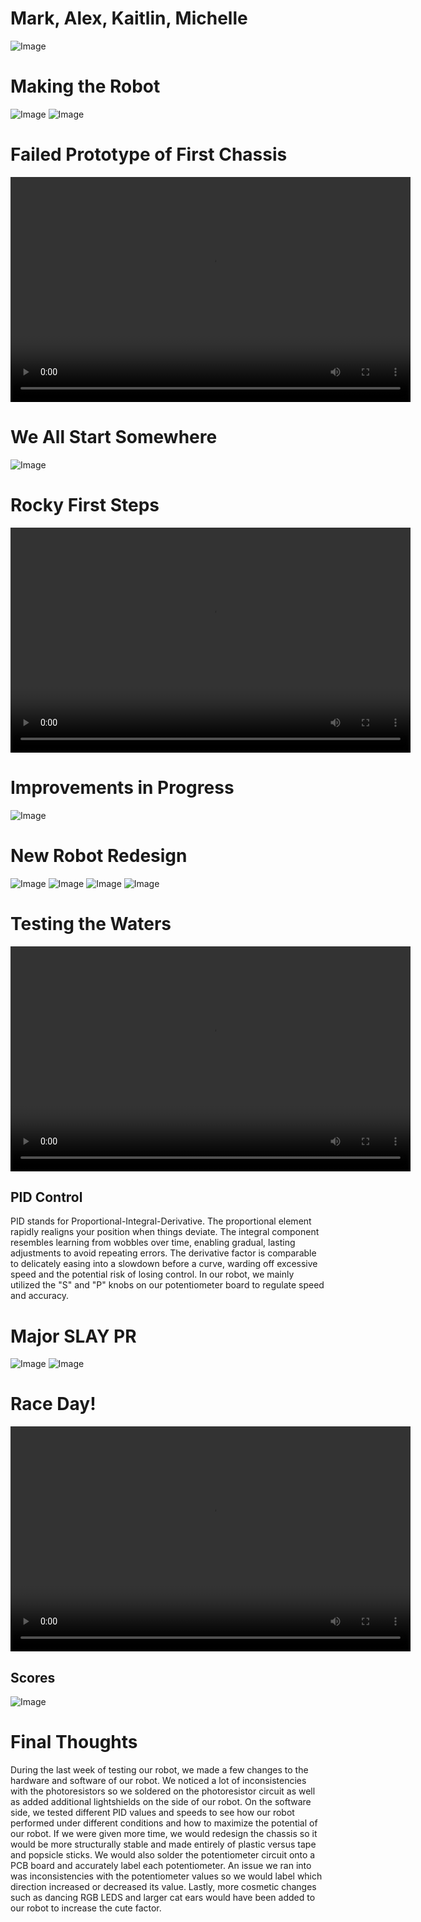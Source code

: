 # Mark, Alex, Kaitlin, Michelle
![Image](GroupPhoto.jpg)

# Making the Robot
![Image](Assembly1.jpeg)
![Image](Assembly2.jpeg)

# Failed Prototype of First Chassis
<video width="640" height="360" controls>
  <source src="FirstChassi.mp4" type="video/mp4">
  Your browser does not support the video tag.
</video>

# We All Start Somewhere
![Image](Prototype.jpeg)

# Rocky First Steps
<video width="640" height="360" controls>
  <source src="PrototypeVid.mp4" type="video/mp4">
  Your browser does not support the video tag.
</video>

# Improvements in Progress
![Image](GroupWorkPhoto.jpeg)

# New Robot Redesign
![Image](NewChassi1.png)
![Image](FinalRobot.jpeg)
![Image](FinalRobotGlow.jpeg)
![Image](RobotDiagram.png)

# Testing the Waters
<video width="640" height="360" controls>
  <source src="FinalRobotTest.mp4" type="video/mp4">
  Your browser does not support the video tag.
</video>

## PID Control
PID stands for Proportional-Integral-Derivative. The proportional element rapidly realigns your position when things deviate. The integral component resembles learning from wobbles over time, enabling gradual, lasting adjustments to avoid repeating errors. The derivative factor is comparable to delicately easing into a slowdown before a curve, warding off excessive speed and the potential risk of losing control. In our robot, we mainly utilized the "S" and "P" knobs on our potentiometer board to regulate speed and accuracy.

# Major SLAY PR
![Image](MajorSlay.jpeg)
![Image](Poster.jpg)

# Race Day!
<video width="640" height="360" controls>
  <source src="RaceDay2.mp4" type="video/mp4">
  Your browser does not support the video tag.
</video>

## Scores
![Image](SCORES.png)

# Final Thoughts 

During the last week of testing our robot, we made a few changes to the hardware and software of our robot. We noticed a lot of inconsistencies with the photoresistors so we soldered on the photoresistor circuit as well as added additional lightshields on the side of our robot. On the software side, we tested different PID values and speeds to see how our robot performed under different conditions and how to maximize the potential of our robot. If we were given more time, we would redesign the chassis so it would be more structurally stable and made entirely of plastic versus tape and popsicle sticks. We would also solder the potentiometer circuit onto a PCB board and accurately label each potentiometer. An issue we ran into was inconsistencies with the potentiometer values so we would label which direction increased or decreased its value. Lastly, more cosmetic changes such as dancing RGB LEDS and larger cat ears would have been added to our robot to increase the cute factor. 
